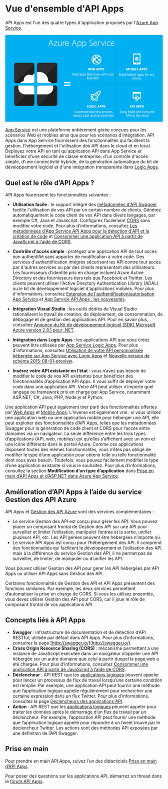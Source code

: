 <properties 
	pageTitle="Vue d’ensemble d’API Apps | Microsoft Azure" 
	description="Découvrez pourquoi Azure App Service est la meilleure plateforme de développement, de publication et d'hébergement des API RESTful." 
	services="app-service\api" 
	documentationCenter=".net" 
	authors="tdykstra" 
	manager="wpickett" 
	editor=""/>

<tags 
	ms.service="app-service-api" 
	ms.workload="web" 
	ms.tgt_pltfrm="na" 
	ms.devlang="na" 
	ms.topic="article" 
	ms.date="03/23/2016" 
	ms.author="tdykstra"/>

# Vue d'ensemble d'API Apps

API Apps est l'un des quatre types d'application proposés par l'[Azure App Service](../app-service/app-service-value-prop-what-is.md).

![Types d’applications dans Azure App Service](./media/app-service-api-apps-why-best-platform/appservicesuite.png)

[App Service](../app-service/app-service-value-prop-what-is.md) est une plateforme entièrement gérée conçues pour les scénarios Web et mobiles ainsi que pour les scénarios d’intégration. API Apps dans App Service fournissent des fonctionnalités qui facilitent la gestion, l'hébergement et l'utilisation des API dans le cloud et en local. Déployez votre API en tant qu'application API dans App Service et bénéficiez d'une sécurité de classe entreprise, d'un contrôle d'accès simple, d'une connectivité hybride, de la génération automatique du kit de développement logiciel et d'une intégration transparente dans [Logic Apps](../app-service-logic/app-service-logic-what-are-logic-apps.md).

## Quel est le rôle d’API Apps ?

API Apps fournissent les fonctionnalités suivantes :

- **Utilisation facile** : le support intégré des [métadonnées d'API Swagger](#concepts) facilite l'utilisation de vos API par un certain nombre de clients. Générez automatiquement le code client de vos API dans divers langages, par exemple C#, Java et Javascript. Configurez facilement [CORS](#concepts) sans modifier votre code. Pour plus d'informations, consultez [Les métadonnées d'App Service API Apps pour la détection d'API et la création de code](app-service-api-metadata.md) et [Consommer une application API à partir de JavaScript à l'aide de CORS](app-service-api-cors-consume-javascript.md). 

- **Contrôle d'accès simple** : protégez une application API de tout accès non authentifié sans apporter de modification à votre code. Des services d'authentification intégrés sécurisent les API contre tout accès par d'autres services ou par des clients représentant des utilisateurs. Les fournisseurs d'identité pris en charge incluent Azure Active Directory et des fournisseurs tiers tels que Facebook et Twitter. Les clients peuvent utiliser l'Active Directory Authentication Library (ADAL) ou le kit de développement logiciel d'applications mobiles. Pour plus d'informations, consultez [Extension de l'authentification/autorisation App Service](/blog/announcing-app-service-authentication-authorization/) et [App Service API Apps : les nouveautés](app-service-api-whats-changed.md).

- **Intégration Visual Studio** : les outils dédiés de Visual Studio rationalisent le travail de création, de déploiement, de consommation, de débogage et de gestion des applications API. Pour en savoir plus, consultez [Annonce du Kit de développement logiciel (SDK) Microsoft Azure version 2.8.1 pour .NET](/blog/announcing-azure-sdk-2-8-1-for-net/).

- **Intégration dans Logic Apps** : les applications API que vous créez peuvent être utilisées par [App Service Logic Apps](../app-service-logic/app-service-logic-what-are-logic-apps.md). Pour plus d’informations, consultez [Utilisation de votre API personnalisée hébergée sur App Service avec Logic Apps](../app-service-logic/app-service-logic-custom-hosted-api.md) et [Nouvelle version de schéma 2015-08-01-preview](../app-service-logic/app-service-logic-schema-2015-08-01.md).

- **Insérez votre API existante en l’état** : vous n’avez pas besoin de modifier le code de vos API existantes pour bénéficier des fonctionnalités d’application API Apps. Il vous suffit de déployer votre code dans une application API. Votre API peut utiliser n’importe quel langage ou framework pris en charge par App Service, notamment ASP.NET, C#, Java, PHP, Node.js et Python.

Une application API peut également tirer parti des fonctionnalités offertes par [Web Apps](../app-service-web/app-service-web-overview.md) et [Mobile Apps](../app-service-mobile/app-service-mobile-value-prop.md). L’inverse est également vrai : si vous utilisez une application web ou une application mobile pour héberger une API, elle peut exploiter des fonctionnalités d’API Apps, telles que les métadonnées Swagger pour la génération de code client et CORS pour l’accès entre domaines via un navigateur. La seule différence entre les trois types d’applications (API, web, mobiles) est qu’elles s’affichent avec un nom et une icône différents dans le portail Azure. Comme ces applications disposent toutes des mêmes fonctionnalités, vous n’êtes pas obligé de modifier le type d’une application pour obtenir telle ou telle fonctionnalité dont vous avez besoin. Toutefois, vous pouvez facilement modifier le type d’une application existante si vous le souhaitez. Pour plus d’informations, consultez la section **Modification d’un type d’application** dans [Prise en main d’API Apps et d’ASP.NET dans Azure App Service](app-service-api-dotnet-get-started.md#optional-changing-an-app-type).

## Amélioration d’API Apps à l’aide du service Gestion des API Azure 

API Apps et [Gestion des API Azure](../api-management/api-management-key-concepts.md) sont des services complémentaires :

* Le service Gestion des API est conçu pour gérer les API. Vous pouvez placer un composant frontal de Gestion des API sur une API pour surveiller et limiter l’utilisation, manipuler l’entrée et la sortie, unifier plusieurs API, etc. Les API gérées peuvent être hébergées n’importe où.
* Le service API Apps est conçu pour l’hébergement des API. Il comprend des fonctionnalités qui facilitent le développement et l’utilisation des API, mais à la différence du service Gestion des API, il ne permet pas de surveiller, de limiter, de manipuler ou d’unifier les API. 

Vous pouvez utiliser Gestion des API pour gérer les API hébergées par API Apps ou utiliser API Apps sans Gestion des API.

Certaines fonctionnalités de Gestion des API et API Apps présentent des fonctions similaires. Par exemple, les deux services permettent d’automatiser la prise en charge de CORS. Si vous les utilisez ensemble, vous devez utiliser Gestion des API pour CORS, car il joue le rôle de composant frontal de vos applications API.

## <a id="concepts"></a> Concepts liés à API Apps

- **Swagger** : infrastructure de documentation et de détection d’API RESTful, utilisée par défaut dans API Apps. Pour plus d’informations, consultez la page [http://swagger.io/](http://swagger.io/).
- **Cross Origin Resource Sharing (CORS)** : mécanisme permettant à une instance de JavaScript exécutée dans un navigateur d’appeler une API hébergée sur un autre domaine que celui à partir duquel la page web a été chargée. Pour plus d’informations, consultez [Consommer une application API à partir de JavaScript à l’aide de CORS](app-service-api-cors-consume-javascript.md). 
- **Déclencheur** : API REST que les [applications logiques](../app-service-logic/app-service-logic-what-are-logic-apps.md) peuvent appeler pour lancer un processus de flux de travail lorsqu’une certaine condition est remplie. Par exemple, une application API peut fournir une méthode que l’application logique appelle régulièrement pour rechercher une certaine expression dans un flux Twitter. Pour plus d’informations, consultez la page [Déclencheurs des applications API](app-service-api-dotnet-triggers.md).
- **Action** : API REST que les [applications logiques](../app-service-logic/app-service-logic-what-are-logic-apps.md) peuvent appeler pour traiter les données après le démarrage d’un flux de travail par un déclencheur. Par exemple, l’application API peut fournir une méthode que l’application logique appelle pour répondre à un tweet trouvé par le déclencheur Twitter. Les actions sont des méthodes API exposées par une définition de l’API Swagger.

## Prise en main

Pour prendre en main API Apps, suivez l’un des didacticiels [Prise en main d’API Apps](app-service-api-dotnet-get-started.md).

Pour poser des questions sur les applications API, démarrez un thread dans le [forum API Apps](https://social.msdn.microsoft.com/Forums/fr-FR/home?forum=AzureAPIApps).

<!---HONumber=AcomDC_0330_2016-->